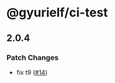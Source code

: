 # @gyurielf/ci-test

## 2.0.4

### Patch Changes

-   fix t9 ([#14](https://github.com/gyurielf/ci-test/pull/14))
